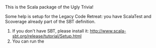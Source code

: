 This is the Scala package of the Ugly Trivia!


Some help is setup for the Legacy Code Retreat: you have ScalaTest and Scoverage already part of the SBT definition.

1. If you don't have SBT, please install it: http://www.scala-sbt.org/release/tutorial/Setup.html
2. You can run the 
